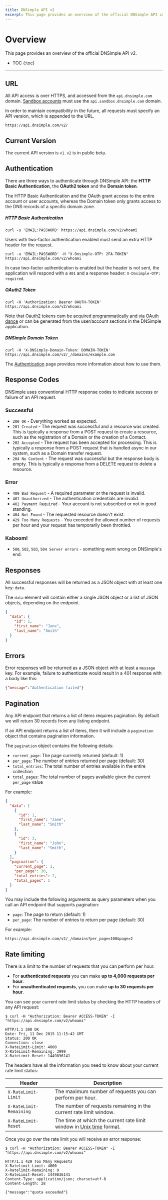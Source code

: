```yaml
---
title: DNSimple API v2
excerpt: This page provides an overview of the official DNSimple API v2.
---
```


# Overview

This page provides an overview of the official DNSimple API v2.

* TOC
{:toc}

---

## URL

All API access is over HTTPS, and accessed from the `api.dnsimple.com` domain. [Sandbox accounts](/sandbox/) must use the `api.sandbox.dnsimple.com` domain.

In order to maintain compatibility in the future, all requests must specify an API version, which is appended to the URL.

    https://api.dnsimple.com/v2/


## Current Version

The current API version is `v1`. `v2` is in public beta.


## Authentication

There are three ways to authenticate through DNSimple API: the **HTTP Basic Authentication**, the **OAuth2 token** and the **Domain token**.

The HTTP Basic Authentication and the OAuth grant access to the entire account or user accounts, whereas the Domain token only grants access to the DNS records of a specific domain zone.

##### HTTP Basic Authentication

~~~
curl -u 'EMAIL:PASSWORD' https://api.dnsimple.com/v2/whoami
~~~

Users with two-factor authentication enabled must send an extra HTTP header for the request.

~~~
curl -u 'EMAIL:PASSWORD' -H "X-Dnsimple-OTP: 2FA-TOKEN" https://api.dnsimple.com/v2/whoami
~~~

In case two-factor authentication is enabled but the header is not sent, the application will respond with a `401` and a response header: `X-Dnsimple-OTP: required`.

##### OAuth2 Token

~~~
curl -H 'Authorization: Bearer OAUTH-TOKEN' https://api.dnsimple.com/v2/whoami
~~~

Note that Oauth2 tokens cam be acquired [programmatically and via OAuth dance](/v2/oauth/) or can be generated from the user/account sections in the DNSimple application.

##### DNSimple Domain Token

~~~
curl -H 'X-DNSimple-Domain-Token: DOMAIN-TOKEN' https://api.dnsimple.com/v2/_/domains/example.com
~~~

The [Authentication](/v2/authentication/) page provides more information about how to use them.

## Response Codes

DNSimple uses conventional HTTP response codes to indicate success or failure of an API request.

### Successful

- `200 OK` - Everything worked as expected.
- `201 Created` - The request was successful and a resource was created. This is typically a response from a POST request to create a resource, such as the registration of a Domain or the creation of a Contact.
- `202 Accepted` - The request has been accepted for processing. This is typically a response from a POST request that is handled async in our system, such as a Domain transfer request.
- `204 No Content` - The request was successful but the response body is empty. This is typically a response from a DELETE request to delete a resource.

### Error

- `400 Bad Request` - A required parameter or the request is invalid.
- `401 Unauthorized` - The authentication credentials are invalid.
- `402 Payment Required` - Your account is not subscribed or not in good standing.
- `404 Not Found` - The requested resource doesn't exist.
- `429 Too Many Requests` - You exceeded the allowed number of requests per hour and your request has temporarily been throttled.

### Kaboom!

- `500`, `502`, `503`, `504 Server errors` - something went wrong on DNSimple's end.

## Responses

All successful responses will be returned as a JSON object with at least one key: `data`.

The `data` element will contain either a single JSON object or a list of JSON objects, depending on the endpoint.

~~~json
{
  "data": {
    "id": 1,
    "first_name": "Jane",
    "last_name": "Smith"
  }
}
~~~

## Errors

Error responses will be returned as a JSON object with at least a `message` key. For example, failure to authenticate would result in a 401 response with a body like this:

~~~json
{"message":"Authentication failed"}
~~~

## Pagination

Any API endpoint that returns a list of items requires pagination. By default we will return 30 records from any listing endpoint.

If an API endpoint returns a list of items, then it will include a `pagination` object that contains pagination information.

The `pagination` object contains the following details:

- `current_page`: The page currently returned (default: 1)
- `per_page`: The number of entries returned per page (default: 30)
- `total_entries`: The total number of entries available in the entire collection
- `total_pages`: The total number of pages available given the current `per_page` value

For example:

~~~json
{
  "data": [
    {
      "id": 1,
      "first_name": "Jane",
      "last_name": "Smith"
    },
    {
      "id": 3,
      "first_name": "John",
      "last_name": "Smith",
    }
  ],
  "pagination": {
    "current_page": 1,
    "per_page": 30,
    "total_entries": 2,
    "total_pages": 1
  }
}
~~~

You may include the following arguments as query parameters when you call an API endpoint that supports pagination:

- `page`: The page to return (default: 1)
- `per_page`: The number of entries to return per page (default: 30)

For example:

    https://api.dnsimple.com/v2/_/domains?per_page=100&page=2


## Rate limiting

There is a limit to the number of requests that you can perform per hour.

- For **authenticated requests** you can make **up to 4,000 requests per hour**.
- For **unauthenticated requests**, you can make **up to 30 requests per hour**.

You can see your current rate limit status by checking the HTTP headers of any API request:

~~~
$ curl -H "Authorization: Bearer ACCESS-TOKEN" -I "https://api.dnsimple.com/v2/whoami"

HTTP/1.1 200 OK
Date: Fri, 11 Dec 2015 11:15:42 GMT
Status: 200 OK
Connection: close
X-RateLimit-Limit: 4000
X-RateLimit-Remaining: 3999
X-RateLimit-Reset: 1449836141
~~~

The headers have all the information you need to know about your current rate limit status:

| **Header** | **Description** |
|------------|-----------------|
| `X-RateLimit-Limit` | The maximum number of requests you can perform per hour. |
| `X-RateLimit-Remaining` | The number of requests remaining in the current rate limit window. |
| `X-RateLimit-Reset` | The time at which the current rate limit window in [Unix time](https://en.wikipedia.org/wiki/Unix_time) format. |

Once you go over the rate limit you will receive an error response:

~~~
$ curl -H "Authorization: Bearer ACCESS-TOKEN" -I "https://api.dnsimple.com/v2/whoami"

HTTP/1.1 429 Too Many Requests
X-Ratelimit-Limit: 4000
X-Ratelimit-Remaining: 0
X-RateLimit-Reset: 1449836141
Content-Type: application/json; charset=utf-8
Content-Length: 28

{"message":"quota exceeded"}
~~~


